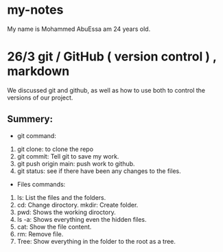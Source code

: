 # my-notes
My name is Mohammed AbuEssa am 24 years old.

# 26/3 git / GitHub ( version control ) , markdown

We discussed git and github, as well as how to use both to control the versions of our project.

## Summery:

- git command: 
1. git clone: to clone the repo
2. git commit: Tell git to save my work.
3. git push origin main: push work to github.
4. git status: see if there have been any changes to the files. 
- Files commands:
1. ls: List the files and the folders.
2. cd: Change diroctory.
mkdir: Create folder.
3. pwd: Shows the working diroctory.
4. ls -a: Shows everything even the hidden files.
5. cat: Show the file content.
6. rm: Remove file.
7. Tree: Show everything in the folder to the root as a tree.